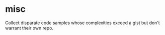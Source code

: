 # misc

Collect disparate code samples whose complexities exceed a gist but don't warrant their own repo.
